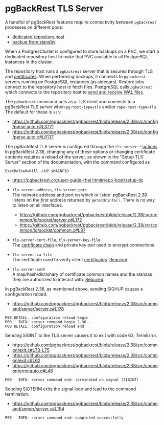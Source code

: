<!--
 Copyright 2021 - 2022 Crunchy Data Solutions, Inc.
 Licensed under the Apache License, Version 2.0 (the "License");
 you may not use this file except in compliance with the License.
 You may obtain a copy of the License at

 http://www.apache.org/licenses/LICENSE-2.0

 Unless required by applicable law or agreed to in writing, software
 distributed under the License is distributed on an "AS IS" BASIS,
 WITHOUT WARRANTIES OR CONDITIONS OF ANY KIND, either express or implied.
 See the License for the specific language governing permissions and
 limitations under the License.
-->

# pgBackRest TLS Server

A handful of pgBackRest features require connectivity between `pgbackrest` processes
on different pods:

- [dedicated repository host](https://pgbackrest.org/user-guide.html#repo-host)
- [backup from standby](https://pgbackrest.org/user-guide.html#standby-backup)

When a PostgresCluster is configured to store backups on a PVC, we start a dedicated
repository host to make that PVC available to all PostgreSQL instances in the cluster.

The repository host runs a `pgbackrest` server that is secured through TLS and
[certificates][]. When performing backups, it connects to `pgbackrest` servers
running on PostgreSQL instances (as sidecars). Restore jobs connect to the
repository host to fetch files. PostgreSQL calls `pgbackrest` which connects
to the repository host to [send and receive WAL files][archiving].

[archiving]: https://www.postgresql.org/docs/current/continuous-archiving.html
[certificates]: certificates.md


The `pgbackrest` command acts as a TLS client and connects to a pgBackRest TLS
server when `pg-host-type=tls` and/or `repo-host-type=tls`. The default for these is `ssh`:

- https://github.com/pgbackrest/pgbackrest/blob/release/2.38/src/config/parse.auto.c#L3771
- https://github.com/pgbackrest/pgbackrest/blob/release/2.38/src/config/parse.auto.c#L6137


The pgBackRest TLS server is configured through the `tls-server-*` [options](config.md).
In pgBackRest 2.38, changing any of these options or changing certificate contents
requires a reload of the server, as shown in the "Setup TLS Server" section of the
documentation, with the command configured as

```
ExecReload=kill -HUP $MAINPID
```

- https://pgbackrest.org/user-guide-rhel.html#repo-host/setup-tls

- `tls-server-address`, `tls-server-port` <br/>
  The network address and port on which to listen. pgBackRest 2.38 listens on
  the *first* address returned by `getaddrinfo()`. There is no way to listen on
  all interfaces.

  - https://github.com/pgbackrest/pgbackrest/blob/release/2.38/src/common/io/socket/server.c#L172
  - https://github.com/pgbackrest/pgbackrest/blob/release/2.38/src/common/io/socket/common.c#L87

- `tls-server-cert-file`, `tls-server-key-file` <br/>
  The [certificate chain][certificates] and private key pair used to encrypt connections.

- `tls-server-ca-file` <br/>
  The certificate used to verify client [certificates][].
  [Required](https://github.com/pgbackrest/pgbackrest/blob/release/2.38/src/config/parse.auto.c#L8767).

- `tls-server-auth` <br/>
  A map/hash/dictionary of certificate common names and the stanzas they are authorized
  to interact with.
  [Required](https://github.com/pgbackrest/pgbackrest/blob/release/2.38/src/config/parse.auto.c#L8751).


In pgBackRest 2.38, as mentioned above, sending SIGHUP causes a configuration reload.

- https://github.com/pgbackrest/pgbackrest/blob/release/2.38/src/command/server/server.c#L178

```
P00 DETAIL: configuration reload begin
P00   INFO: server command begin 2.38...
P00 DETAIL: configuration reload end
```

Sending SIGINT to the TLS server causes it to exit with code 63, TermError.

- https://github.com/pgbackrest/pgbackrest/blob/release/2.38/src/common/exit.c#L73-L75
- https://github.com/pgbackrest/pgbackrest/blob/release/2.38/src/common/exit.c#L62
- https://github.com/pgbackrest/pgbackrest/blob/release/2.38/src/common/error.auto.c#L48


```
P00   INFO: server command end: terminated on signal [SIGINT]
```

Sending SIGTERM exits the signal loop and lead to the command termination.

- https://github.com/pgbackrest/pgbackrest/blob/release/2.38/src/command/server/server.c#L194


```
P00   INFO: server command end: completed successfully
```
